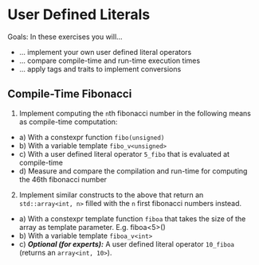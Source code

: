 # User Defined Literals

Goals:
In these exercises you will...

* ... implement your own user defined literal operators
* ... compare compile-time and run-time execution times
* ... apply tags and traits to implement conversions

## Compile-Time Fibonacci

1. Implement computing the `n`th fibonacci number in the following means as compile-time computation:

* a) With a constexpr function `fibo(unsigned)`
* b) With a variable template `fibo_v<unsigned>`
* c) With a user defined literal operator `5_fibo` that is evaluated at compile-time
* d)  Measure and compare the compilation and run-time for computing the 46th fibonacci number

2. Implement similar constructs to the above that return an `std::array<int, n>` filled with the `n` first fibonacci numbers instead.

* a) With a constexpr template function `fiboa` that takes the size of the array as template parameter. E.g. fiboa<5>()
* b) With a variable template `fiboa_v<int>`
* c) ***Optional (for experts):*** A user defined literal operator `10_fiboa` (returns an `array<int, 10>`). 
